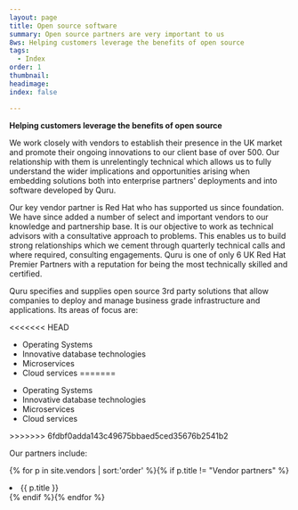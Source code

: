 ```yaml
---
layout: page
title: Open source software
summary: Open source partners are very important to us
8ws: Helping customers leverage the benefits of open source
tags:
  - Index
order: 1
thumbnail:
headimage:
index: false

---
```


**Helping customers leverage the benefits of open source**

We work closely with vendors to establish their presence in the UK market and promote their ongoing innovations to our client base of over 500.  Our relationship with them is unrelentingly technical which allows us to fully understand the wider implications and opportunities arising when embedding solutions both into  enterprise partners' deployments and into software  developed by Quru.  

Our key vendor partner is Red Hat who has supported us since foundation. We have since added a number of select and important vendors to our knowledge and partnership base. It is our objective to work as technical advisors with a consultative approach to problems.  This enables us to build strong relationships which we cement through quarterly technical calls and where required, consulting engagements. Quru is one of only 6 UK Red Hat Premier Partners with a reputation for being the most technically skilled and certified.

Quru specifies and supplies open source 3rd party solutions that allow companies to deploy and manage business grade infrastructure and applications. Its areas of focus are:

<<<<<<< HEAD
* Operating Systems
* Innovative database technologies
* Microservices
* Cloud services
=======
<ul>
<li>Operating Systems</li>
<li>Innovative database technologies</li>
<li>Microservices</li>
<li>Cloud services</li>
</ul>
>>>>>>> 6fdbf0adda143c49675bbaed5ced35676b2541b2

Our partners include:

{% for p in site.vendors | sort:'order' %}{% if p.title != "Vendor partners" %}<li>{{ p.title }}</li>{% endif %}{% endfor %}
